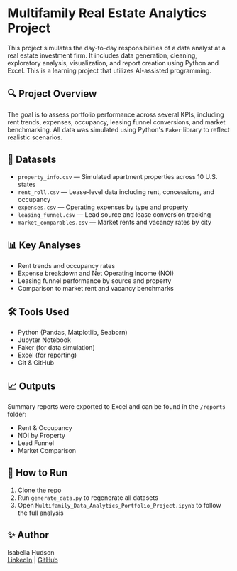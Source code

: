 # Multifamily Real Estate Analytics Project

This project simulates the day-to-day responsibilities of a data analyst at a real estate investment firm. It includes data generation, cleaning, exploratory analysis, visualization, and report creation using Python and Excel. This is a learning project that utilizes AI-assisted programming.

## 🔍 Project Overview

The goal is to assess portfolio performance across several KPIs, including rent trends, expenses, occupancy, leasing funnel conversions, and market benchmarking. All data was simulated using Python's `Faker` library to reflect realistic scenarios.

## 📁 Datasets

- `property_info.csv` — Simulated apartment properties across 10 U.S. states
- `rent_roll.csv` — Lease-level data including rent, concessions, and occupancy
- `expenses.csv` — Operating expenses by type and property
- `leasing_funnel.csv` — Lead source and lease conversion tracking
- `market_comparables.csv` — Market rents and vacancy rates by city

## 📊 Key Analyses

- Rent trends and occupancy rates
- Expense breakdown and Net Operating Income (NOI)
- Leasing funnel performance by source and property
- Comparison to market rent and vacancy benchmarks

## 🛠 Tools Used

- Python (Pandas, Matplotlib, Seaborn)
- Jupyter Notebook
- Faker (for data simulation)
- Excel (for reporting)
- Git & GitHub

## 📈 Outputs

Summary reports were exported to Excel and can be found in the `/reports` folder:

- Rent & Occupancy
- NOI by Property
- Lead Funnel
- Market Comparison

## 📌 How to Run

1. Clone the repo
2. Run `generate_data.py` to regenerate all datasets
3. Open `Multifamily_Data_Analytics_Portfolio_Project.ipynb` to follow the full analysis

## ✨ Author

Isabella Hudson  
[LinkedIn](https://www.linkedin.com/in/isabella-hudson) | [GitHub](https://github.com/isa-huds)
